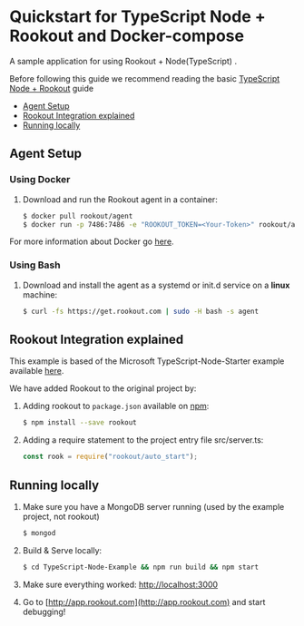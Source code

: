 # Quickstart for TypeScript Node + Rookout and Docker-compose

A sample application for using Rookout + Node(TypeScript) .

Before following this guide we recommend reading the basic [TypeScript Node + Rookout] guide

* [Agent Setup](#agent-setup)
* [Rookout Integration explained](#rookout-integration-explained)
* [Running locally](#running-locally)

## Agent Setup

### Using Docker

1. Download and run the Rookout agent in a container:  
    
    ```bash
    $ docker pull rookout/agent
    $ docker run -p 7486:7486 -e "ROOKOUT_TOKEN=<Your-Token>" rookout/agent
    ```

For more information about Docker go [here](https://www.docker.com/).

### Using Bash

1. Download and install the agent as a systemd or init.d service on a __linux__ machine:
    ```bash
    $ curl -fs https://get.rookout.com | sudo -H bash -s agent
    ```


## Rookout Integration explained

This example is based of the Microsoft TypeScript-Node-Starter example available [here].

We have added Rookout to the original project by:
1. Adding rookout to `package.json` available on [npm]:
    ```bash
    $ npm install --save rookout
    ```

2. Adding a require statement to the project entry file src/server.ts:
    ```ts
    const rook = require("rookout/auto_start");
    ```

[TypeScript Node + Rookout]: https://rookout.github.io/tutorials/typescript
[here]: https://github.com/Microsoft/TypeScript-Node-Starter
[npm]: https://www.npmjs.com/package/rookout


## Running locally

1. Make sure you have a MongoDB server running (used by the example project, not rookout)
    ```bash
    $ mongod
    ```

2. Build & Serve locally:
    ```bash
    $ cd TypeScript-Node-Example && npm run build && npm start
    ```

3. Make sure everything worked: [http://localhost:3000](http://localhost:3000)

4. Go to [http://app.rookout.com](http://app.rookout.com) and start debugging! 